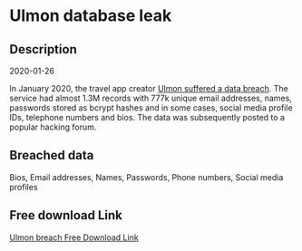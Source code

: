 # Ulmon database leak

## Description

2020-01-26

In January 2020, the travel app creator <a href="https://www.ulmon.com/blogging/2020/5/4/information-on-ulmon-user-account-data-breach" target="_blank" rel="noopener">Ulmon suffered a data breach</a>. The service had almost 1.3M records with 777k unique email addresses, names, passwords stored as bcrypt hashes and in some cases, social media profile IDs, telephone numbers and bios. The data was subsequently posted to a popular hacking forum.

## Breached data

Bios, Email addresses, Names, Passwords, Phone numbers, Social media profiles

## Free download Link

[Ulmon breach Free Download Link](https://tinyurl.com/2b2k277t)